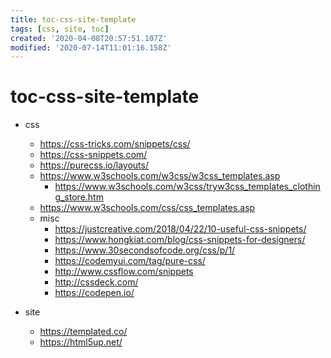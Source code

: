 ```yaml
---
title: toc-css-site-template
tags: [css, site, toc]
created: '2020-04-08T20:57:51.107Z'
modified: '2020-07-14T11:01:16.158Z'
---
```


# toc-css-site-template

- css
  - https://css-tricks.com/snippets/css/
  - https://css-snippets.com/
  - https://purecss.io/layouts/
  - https://www.w3schools.com/w3css/w3css_templates.asp
    - https://www.w3schools.com/w3css/tryw3css_templates_clothing_store.htm
  - https://www.w3schools.com/css/css_templates.asp
  - misc
    - https://justcreative.com/2018/04/22/10-useful-css-snippets/
    - https://www.hongkiat.com/blog/css-snippets-for-designers/
    - https://www.30secondsofcode.org/css/p/1/
    - https://codemyui.com/tag/pure-css/
    - http://www.cssflow.com/snippets
    - http://cssdeck.com/
    - https://codepen.io/

- site
  - https://templated.co/
  - https://html5up.net/
